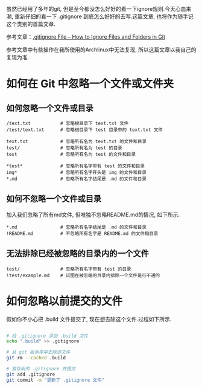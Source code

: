 
虽然已经用了多年的git, 但是至今都没怎么好好的看一下ignore规则.今天心血来潮, 重新仔细的看一下 .gitignore 到底怎么好好的去写.这篇文章, 也将作为随手记这个类别的首篇文章.

参考文章：[.gitignore File – How to Ignore Files and Folders in Git](https://www.freecodecamp.org/news/gitignore-file-how-to-ignore-files-and-folders-in-git/)

参考文章中有些操作在我所使用的Archlinux中无法复现, 所以这篇文章以我自己的复现为准.

# 如何在 Git 中忽略一个文件或文件夹

## 如何忽略一个文件或目录

```
/text.txt           # 忽略根目录下 text.txt 文件
/test/text.txt      # 忽略根目录下 test 目录中的 text.txt 文件

text.txt            # 忽略所有名为 text.txt 的文件和目录
test/               # 忽略所有名为 test 的目录
test                # 忽略所有名为 test 的文件和目录

*test*              # 忽略所有名字带有 test 的文件和目录
img*                # 忽略所有名字开头是 img 的文件和目录
*.md                # 忽略所有名字结尾是 .md 的文件和目录
```

## 如何不忽略一个文件或目录

加入我们忽略了所有md文件, 但唯独不忽略README.md的情况, 如下所示.

```
*.md                # 忽略所有名字结尾是 .md 的文件和目录
!README.md          # 不忽略所有名字是 README.md 的文件和目录
```

## 无法排除已经被忽略的目录内的一个文件

```
test/               # 忽略所有名字带有 test 的目录
!test/example.md    # 试图在被忽略的目录内排除一个文件是行不通的
```

# 如何忽略以前提交的文件

假如你不小心把 .build 文件提交了, 现在想去除这个文件.过程如下所示.

```sh

# 给 .gitignore 添加 .build 文件
echo ".build" >> .gitignore

# 从 git 版本库中去除该文件
git rm --cached .build

# 暂存新的 .gitignore 并提交
git add .gitignore
git commit -m "更新了 .gitignore 文件"

```








